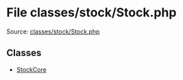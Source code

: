 File classes/stock/Stock.php
=========

Source: [classes/stock/Stock.php](https://github.com/PrestaShop/PrestaShop/blob/1.5.0.15/classes/stock/Stock.php)


Classes
-------

* [StockCore](class.StockCore.md)

